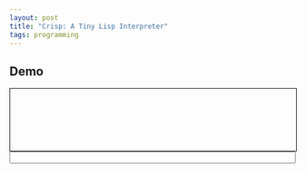 ```yaml
---
layout: post
title: "Crisp: A Tiny Lisp Interpreter"
tags: programming
---
```

## Demo

<div id = "outputdiv" style = "height: 110px; overflow: scroll; border: 1px solid black; width: 100%" >
</div>
<input type = "text" id = "userinput" style = "width: 100%">

<script>
  function repl (){
    const userInput = document.getElementById("userinput");
    const outputDiv = document.getElementById("outputdiv");
    let result="";
    try {
        result = userInput.value;
        
    } catch(e) {
        result = "Error: " + e;
    }

    outputDiv.innerText += "> " + result + "\n";
    userInput.value="";
    outputDiv.scrollTop = outputDiv.scrollHeight;
  }
  const userinput = document.getElementById("userinput");
    userinput.addEventListener("keydown", function(event) {
    if (event.key === "Enter") {
        repl();
    }});
  </script>
